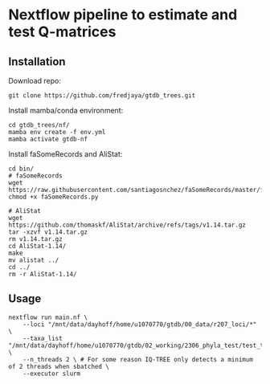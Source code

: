 # Nextflow pipeline to estimate and test Q-matrices  

## Installation  

Download repo:  
```
git clone https://github.com/fredjaya/gtdb_trees.git
```  

Install mamba/conda environment:  
```
cd gtdb_trees/nf/
mamba env create -f env.yml
mamba activate gtdb-nf
```

Install faSomeRecords and AliStat:
```
cd bin/ 
# faSomeRecords
wget https://raw.githubusercontent.com/santiagosnchez/faSomeRecords/master/faSomeRecords.py
chmod +x faSomeRecords.py

# AliStat
wget https://github.com/thomaskf/AliStat/archive/refs/tags/v1.14.tar.gz
tar -xzvf v1.14.tar.gz
rm v1.14.tar.gz
cd AliStat-1.14/
make
mv alistat ../
cd ../
rm -r AliStat-1.14/
```

## Usage  

```
nextflow run main.nf \
	--loci "/mnt/data/dayhoff/home/u1070770/gtdb/00_data/r207_loci/*" \
	--taxa_list "/mnt/data/dayhoff/home/u1070770/gtdb/02_working/2306_phyla_test/test_taxa/*" \
	--n_threads 2 \ # For some reason IQ-TREE only detects a minimum of 2 threads when sbatched \
	--executor slurm
```
